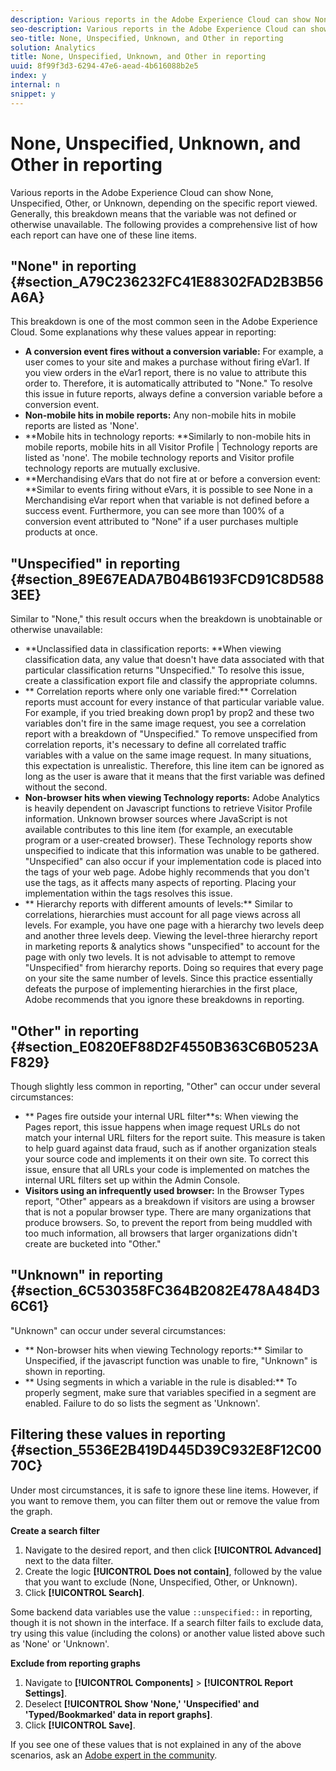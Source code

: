 ```yaml
---
description: Various reports in the Adobe Experience Cloud can show None, Unspecified, Other, or Unknown, depending on the specific report viewed. Generally, this breakdown means that the variable was not defined or otherwise unavailable. The following provides a comprehensive list of how each report can have one of these line items.
seo-description: Various reports in the Adobe Experience Cloud can show None, Unspecified, Other, or Unknown, depending on the specific report viewed. Generally, this breakdown means that the variable was not defined or otherwise unavailable. The following provides a comprehensive list of how each report can have one of these line items.
seo-title: None, Unspecified, Unknown, and Other in reporting
solution: Analytics
title: None, Unspecified, Unknown, and Other in reporting
uuid: 8f99f3d3-6294-47e6-aead-4b616088b2e5
index: y
internal: n
snippet: y
---
```


# None, Unspecified, Unknown, and Other in reporting

Various reports in the Adobe Experience Cloud can show None, Unspecified, Other, or Unknown, depending on the specific report viewed. Generally, this breakdown means that the variable was not defined or otherwise unavailable. The following provides a comprehensive list of how each report can have one of these line items.

## "None" in reporting {#section_A79C236232FC41E88302FAD2B3B56A6A}

This breakdown is one of the most common seen in the Adobe Experience Cloud. Some explanations why these values appear in reporting:

* **A conversion event fires without a conversion variable:** For example, a user comes to your site and makes a purchase without firing eVar1. If you view orders in the eVar1 report, there is no value to attribute this order to. Therefore, it is automatically attributed to "None." To resolve this issue in future reports, always define a conversion variable before a conversion event. 
* **Non-mobile hits in mobile reports:** Any non-mobile hits in mobile reports are listed as 'None'. 
* **Mobile hits in technology reports: **Similarly to non-mobile hits in mobile reports, mobile hits in all Visitor Profile | Technology reports are listed as 'none'. The mobile technology reports and Visitor profile technology reports are mutually exclusive. 
* **Merchandising eVars that do not fire at or before a conversion event: **Similar to events firing without eVars, it is possible to see None in a Merchandising eVar report when that variable is not defined before a success event. Furthermore, you can see more than 100% of a conversion event attributed to "None" if a user purchases multiple products at once.

## "Unspecified" in reporting {#section_89E67EADA7B04B6193FCD91C8D5883EE}

Similar to "None," this result occurs when the breakdown is unobtainable or otherwise unavailable:

* **Unclassified data in classification reports: **When viewing classification data, any value that doesn't have data associated with that particular classification returns "Unspecified." To resolve this issue, create a classification export file and classify the appropriate columns. 
* ** Correlation reports where only one variable fired:** Correlation reports must account for every instance of that particular variable value. For example, if you tried breaking down prop1 by prop2 and these two variables don't fire in the same image request, you see a correlation report with a breakdown of "Unspecified." To remove unspecified from correlation reports, it's necessary to define all correlated traffic variables with a value on the same image request. In many situations, this expectation is unrealistic. Therefore, this line item can be ignored as long as the user is aware that it means that the first variable was defined without the second. 
* **Non-browser hits when viewing Technology reports:** Adobe Analytics is heavily dependent on Javascript functions to retrieve Visitor Profile information. Unknown browser sources where JavaScript is not available contributes to this line item (for example, an executable program or a user-created browser). These Technology reports show unspecified to indicate that this information was unable to be gathered. "Unspecified" can also occur if your implementation code is placed into the <head> tags of your web page. Adobe highly recommends that you don't use the <head> tags, as it affects many aspects of reporting. Placing your implementation within the <body> tags resolves this issue. 
* ** Hierarchy reports with different amounts of levels:** Similar to correlations, hierarchies must account for all page views across all levels. For example, you have one page with a hierarchy two levels deep and another three levels deep. Viewing the level-three hierarchy report in marketing reports & analytics shows "unspecified" to account for the page with only two levels. It is not advisable to attempt to remove "Unspecified" from hierarchy reports. Doing so requires that every page on your site the same number of levels. Since this practice essentially defeats the purpose of implementing hierarchies in the first place, Adobe recommends that you ignore these breakdowns in reporting.

## "Other" in reporting {#section_E0820EF88D2F4550B363C6B0523AF829}

Though slightly less common in reporting, "Other" can occur under several circumstances:

* ** Pages fire outside your internal URL filter**s: When viewing the Pages report, this issue happens when image request URLs do not match your internal URL filters for the report suite. This measure is taken to help guard against data fraud, such as if another organization steals your source code and implements it on their own site. To correct this issue, ensure that all URLs your code is implemented on matches the internal URL filters set up within the Admin Console. 
* **Visitors using an infrequently used browser:** In the Browser Types report, "Other" appears as a breakdown if visitors are using a browser that is not a popular browser type. There are many organizations that produce browsers. So, to prevent the report from being muddled with too much information, all browsers that larger organizations didn't create are bucketed into "Other."

## "Unknown" in reporting {#section_6C530358FC364B2082E478A484D36C61}

"Unknown" can occur under several circumstances:

* ** Non-browser hits when viewing Technology reports:** Similar to Unspecified, if the javascript function was unable to fire, "Unknown" is shown in reporting. 
* ** Using segments in which a variable in the rule is disabled:** To properly segment, make sure that variables specified in a segment are enabled. Failure to do so lists the segment as 'Unknown'.

## Filtering these values in reporting {#section_5536E2B419D445D39C932E8F12C0070C}

Under most circumstances, it is safe to ignore these line items. However, if you want to remove them, you can filter them out or remove the value from the graph.

**Create a search filter**

1. Navigate to the desired report, and then click **[!UICONTROL Advanced]** next to the data filter. 
1. Create the logic **[!UICONTROL Does not contain]**, followed by the value that you want to exclude (None, Unspecified, Other, or Unknown). 
1. Click **[!UICONTROL Search]**.

Some backend data variables use the value `::unspecified::` in reporting, though it is not shown in the interface. If a search filter fails to exclude data, try using this value (including the colons) or another value listed above such as 'None' or 'Unknown'.

**Exclude from reporting graphs**

1. Navigate to **[!UICONTROL Components]** > **[!UICONTROL Report Settings]**. 
1. Deselect **[!UICONTROL Show 'None,' 'Unspecified' and 'Typed/Bookmarked' data in report graphs]**. 
1. Click **[!UICONTROL Save]**.

If you see one of these values that is not explained in any of the above scenarios, ask an [Adobe expert in the community](http://help-forums.adobe.com/content/adobeforums/en.html). 
